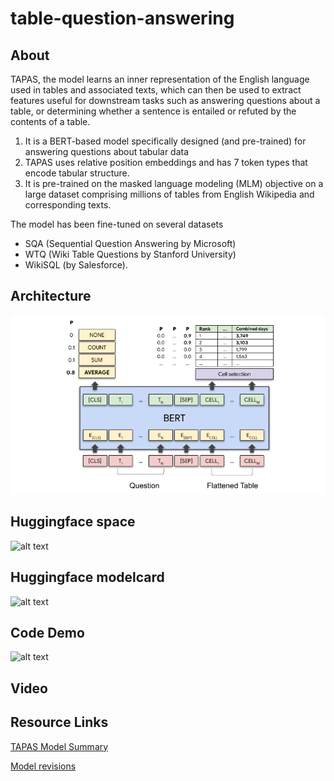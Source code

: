 # table-question-answering

## About 

TAPAS, the model learns an inner representation of the English language used in tables and associated texts, which can then be used to extract features useful for downstream tasks such as answering questions about a table, or determining whether a sentence is entailed or refuted by the contents of a table.

1. It is a BERT-based model specifically designed (and pre-trained) for answering questions about tabular data
2. TAPAS uses relative position embeddings and has 7 token types that encode tabular structure.
3. It is pre-trained on the masked language modeling (MLM) objective on a large dataset comprising millions of tables from English Wikipedia and corresponding texts.


The model has been fine-tuned on several datasets
* SQA (Sequential Question Answering by Microsoft)
* WTQ (Wiki Table Questions by Stanford University)
* WikiSQL (by Salesforce).

## Architecture

![alt text](https://github.com/muthusm/table-question-answering/blob/main/tapas_architecture.png)

## Huggingface space
![alt text](https://huggingface.co/spaces/Meena/table-question-answering-space)

## Huggingface modelcard
![alt text](https://huggingface.co/Meena/table-question-answering-tapas)

## Code Demo
![alt text](https://github.com/muthusm/table-question-answering/blob/main/2%20Train%20Model.ipynb)

## Video

## Resource Links

[TAPAS Model Summary ](https://huggingface.co/docs/transformers/model_doc/tapas)


[Model revisions](https://huggingface.co/models?search=tapas)



